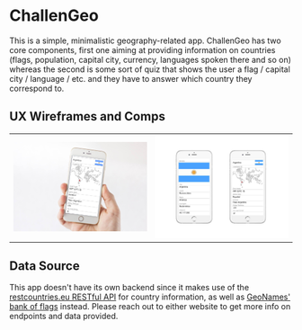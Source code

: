 # ChallenGeo

This is a simple, minimalistic geography-related app. ChallenGeo has two core components, first one aiming at providing information on countries (flags, population, capital city, currency, languages spoken there and so on) whereas the second is some sort of quiz that shows the user a flag / capital city / language / etc. and they have to answer which country they correspond to.

## UX Wireframes and Comps

<table style="text-align: center;">
	<tr>
		<td><img src="/docs/ux_1.jpg" /></td>
		<td><img src="/docs/ux_2.jpg" /></td>
	</tr>
</table>

## Data Source

This app doesn't have its own backend since it makes use of the [restcountries.eu RESTful API](http://restcountries.eu) for country information, as well as [GeoNames' bank of flags](http://www.geonames.org) instead. Please reach out to either website to get more info on endpoints and data provided.
